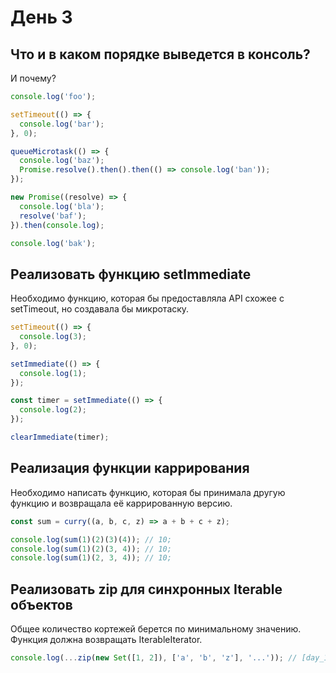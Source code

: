 # День 3

## Что и в каком порядке выведется в консоль?

И почему?

```js
console.log('foo');

setTimeout(() => {
  console.log('bar');
}, 0);

queueMicrotask(() => {
  console.log('baz');
  Promise.resolve().then().then(() => console.log('ban'));
});

new Promise((resolve) => {
  console.log('bla');
  resolve('baf');
}).then(console.log);

console.log('bak');
```

## Реализовать функцию setImmediate

Необходимо функцию, которая бы предоставляла API схожее с setTimeout, но создавала бы микротаску.

```js
setTimeout(() => {
  console.log(3);
}, 0);

setImmediate(() => {
  console.log(1);
});

const timer = setImmediate(() => {
  console.log(2);
});

clearImmediate(timer);
```

## Реализация функции каррирования

Необходимо написать функцию, которая бы принимала другую функцию и возвращала её каррированную версию.

```js
const sum = curry((a, b, c, z) => a + b + c + z);

console.log(sum(1)(2)(3)(4)); // 10;
console.log(sum(1)(2)(3, 4)); // 10;
console.log(sum(1)(2, 3, 4)); // 10;
```

## Реализовать zip для синхронных Iterable объектов

Общее количество кортежей берется по минимальному значению.
Функция должна возвращать IterableIterator.

```js
console.log(...zip(new Set([1, 2]), ['a', 'b', 'z'], '...')); // [day_1, 'a', '.'] [day_2, 'b', '.']
```
